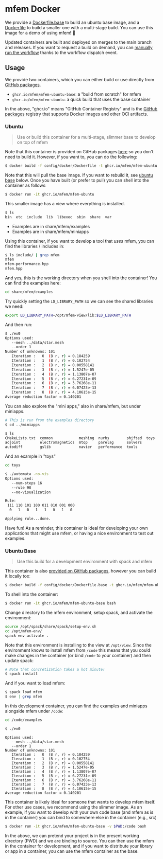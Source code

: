# mfem Docker

We provide a [Dockerfile.base](Dockerfile.base) to build an ubuntu base image,
and a [Dockerfile](Dockerfile) to build a smaller one with a multi-stage build.
You can use this image for a demo of using mfem! 🎉️

Updated containers are built and deployed on merges to the main branch and releases.
If you want to request a build on demand, you can [manually run the workflow](https://docs.github.com/en/actions/managing-workflow-runs/manually-running-a-workflow) thanks to the workflow dispatch event.

## Usage

We provide two containers, which you can either build or use directly from
[GitHub packages](https://github.com/orgs/mfem/packages?repo_name=mfem).

 - `ghcr.io/mfem/mfem-ubuntu-base`: a "build from scratch" for mfem
 - `ghcr.io/mfem/mfem-ubuntu`: a quick build that uses the base container

In the above, "ghcr.io" means "GitHub Container Registry" and
is the [GitHub packages](https://github.com/features/packages) registry that supports
Docker images and other OCI artifacts.

### Ubuntu

> Use or build this container for a multi-stage, slimmer base to develop on top of mfem

Note that this container is provided on GitHub packages [here](https://github.com/mfem/mfem/pkgs/container/mfem-ubuntu)
so you don't need to build it. However, if you want to, you can do the following:

```bash
$ docker build -f config/docker/Dockerfile -t ghcr.io/mfem/mfem-ubuntu .
```

Note that this will pull the base image. If you want to rebuild it, see [ubuntu base](#ubuntu-base)
below. Once you have built (or prefer to pull) you can shell into the container as follows:

```bash
$ docker run -it ghcr.io/mfem/mfem-ubuntu
```

This smaller image has a view where everything is installed.

```bash
$ ls
bin  etc  include  lib  libexec  sbin  share  var
```

 - Examples are in share/mfem/examples
 - Examples are in share/mfem/miniapps

Using this container, if you want to develop a tool that _uses_ mfem, you can find the libraries / includes in:

```bash
$ ls include/ | grep mfem
mfem
mfem-performance.hpp
mfem.hpp
```

And yes, this is the working directory when you shell into the container!
You can find the examples here:


```bash
cd share/mfem/examples
```

Try quickly setting the `LD_LIBRARY_PATH` so we can see the shared libraries
we need:

```bash
export LD_LIBRARY_PATH=/opt/mfem-view/lib:$LD_LIBRARY_PATH
```

And then run:

```bash
$ ./ex0
Options used:
   --mesh ../data/star.mesh
   --order 1
Number of unknowns: 101
   Iteration :   0  (B r, r) = 0.184259
   Iteration :   1  (B r, r) = 0.102754
   Iteration :   2  (B r, r) = 0.00558141
   Iteration :   3  (B r, r) = 1.5247e-05
   Iteration :   4  (B r, r) = 1.13807e-07
   Iteration :   5  (B r, r) = 6.27231e-09
   Iteration :   6  (B r, r) = 3.76268e-11
   Iteration :   7  (B r, r) = 6.07423e-13
   Iteration :   8  (B r, r) = 4.10615e-15
Average reduction factor = 0.140201
```

You can also explore the "mini apps," also in share/mfem, but under miniapps.

```bash
# This is run from the examples directory
$ cd ../miniapps
```
```bash
$ ls
CMakeLists.txt  common            meshing  nurbs        shifted  toys
adjoint         electromagnetics  mtop     parelag      solvers
autodiff        gslib             navier   performance  tools
```

And an example in "toys"

```bash
cd toys
```
```bash
$ ./automata -no-vis
Options used:
   --num-steps 16
   --rule 90
   --no-visualization

Rule:
 111 110 101 100 011 010 001 000
  0   1   0   1   1   0   1   0

Applying rule...done.
```

Have fun! As a reminder, this container is ideal for developing your own
applications that might use mfem, or having a nice environment to test out
examples.


### Ubuntu Base

> Use this build for a development environment with spack and mfem

This container is also [provided on GitHub packages](https://github.com/mfem/mfem/pkgs/container/mfem-ubuntu-base),
however you can build it locally too:

```bash
$ docker build -f config/docker/Dockerfile.base -t ghcr.io/mfem/mfem-ubuntu-base .
```

To shell into the container:

```bash
$ docker run -it ghcr.io/mfem/mfem-ubuntu-base bash
```

Change directory to the mfem environment, setup spack, and activate the environment:

```bash
source /opt/spack/share/spack/setup-env.sh
cd /opt/mfem-env/
spack env activate .
```

Note that this environment is installing to the view at `/opt/view`. Since the environment
knows to install mfem from `/code` this means that you could make changes in the container (or bind
`/code` to your container) and then update spack:

```bash
# Note that concretization takes a hot minute!
$ spack install
```

And if you want to load mfem:

```bash
$ spack load mfem
$ env | grep mfem
```

In this development container, you can find the examples and miniapps alongside
mfem under `/code`:

```bash
cd /code/examples
```
```bash
$ ./ex0
```
```console
Options used:
   --mesh ../data/star.mesh
   --order 1
Number of unknowns: 101
   Iteration :   0  (B r, r) = 0.184259
   Iteration :   1  (B r, r) = 0.102754
   Iteration :   2  (B r, r) = 0.00558141
   Iteration :   3  (B r, r) = 1.5247e-05
   Iteration :   4  (B r, r) = 1.13807e-07
   Iteration :   5  (B r, r) = 6.27231e-09
   Iteration :   6  (B r, r) = 3.76268e-11
   Iteration :   7  (B r, r) = 6.07423e-13
   Iteration :   8  (B r, r) = 4.10615e-15
Average reduction factor = 0.140201
```

This container is likely ideal for someone that wants to develop mfem itself.
For other use cases, we recommend using the slimmer image. As an example,
if you want to develop with your own code base (and mfem as is in the container)
you can bind to somewhere else in the container (e.g., src)

```bash
$ docker run -it ghcr.io/mfem/mfem-ubuntu-base -v $PWD:/code bash
```

In the above, we can pretend your project is in the present working directory (PWD) and we are
binding to source. You can then use the mfem in the container for development, and if you
want to distribute your library or app in a container, you can use the mfem container as the base.
